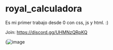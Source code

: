 # royal_calculadora
Es mi primer trabajo desde 0 con css, js y html. :)

Join: https://discord.gg/UHMNzQRpKQ

(![image](https://user-images.githubusercontent.com/94291066/167274187-d4941fb4-5a50-4021-a4f1-18963c6dfa52.png)

